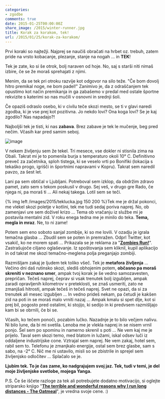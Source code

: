 ```yaml
---
categories: 
- zgodbe
comments: true
date: 2015-01-25T00:00:00Z
share_image: /2015/winter-runner.jpg
title: Korak za korakom, tek!
url: /2015/01/25/korak-za-korakom/
---
```


Prvi koraki so najtežji. Najprej se naučiš obračati na hrbet oz. trebuh, zatem pride na vrsto kobacanje, plezanje, stanje na nogah ... in **TEK**!

Tek je zate, ko si še otrok, bolj naraven od hoje. No, saj s starši niti nimaš izbire, če se že moraš sprehajati z njimi.

Menim, da se tek pri otroku razvije kot odgovor na silo teže. "Če bom dovolj hitro premikal noge, ne bom padel!" Zanimivo je, da z odraščanjem tek opustimo kot način premikanja in ga zabašemo v predal med ostale športne rekvizite s katerimi so nas mučili v osnovni in srednji šoli.

Če opaziš odraslo osebo, ki v civilu teče skozi mesto, se ti v glavi naredi zgodba, ki je vse prej kot pozitivna. Jo nekdo lovi? Ona koga lovi? Se je kaj zgodilo? Nas napadajo?!

Najboljši tek je tisti, ki nas **zabava**. Brez zabave je tek le mučenje, beg pred nečim. Včasih kar pred samim seboj.

![image](/images/2015/winter-runner.jpg)

V nekem življenju sem že tekel. Tri mesece, vse dokler ni stisnila zima na Obali. Takrat mi je to pomenila burja s temperaturo okoli 10° C. Definitivno preveč za začetnika, sploh tistega, ki se veselo vrti po Bonifiki (lokacija s tekaško progo, igrišči in športnimi napravami v Kopru). Takrat sem naredil pavzo, za šest let. 

Lani pa sem obtičal v Ljubljani. Potreboval sem izklop, da obdržim zdravo pamet, zato sem s tekom poskusil v drugo. Sej veš, v drugo gre Rado, če njega ni, pa moraš ti ... Ali nekaj takega. Lotil sem se teči. 

{% img left /images/2015/teklucka.jpg 150 200 %}Tek me je držal pokonci, me vlekel skozi poletje v kotlini, tek me tudi sedaj poriva naprej. No, ob zamenjavi ure sem doživel krizo ... Tema ob vračanju iz službe mi je postavila mentalni zid. V roku enega tedna me je minilo do teka. **Tema, megla in mraz**. Ne, to ni zame! 

Potem sem eno soboto sanjal zombije, ki so me lovili. V ozadju je igrala temačna glasba ... Zbudil sem se poten in premražen. Odprl Twitter, kot vsakič, ko ne morem spati ... Prikazala se je reklama za "[**Zombies Run!**](http://go.mclion.eu/1D2RSkB)". Zastrašujoče ciljano oglaševanje. Iz spoštovanja sem kliknil, kupil aplikacijo in od takrat me skozi temačno-meglena polja preganjajo zombiji.

Razmišljam zakaj je ljudem tek toliko všeč. Tek je **metafora življenja** ... Večino dni daš rutinsko skozi, slediš obhojenim potem, **občasno pa moraš skreniti v neznano smer**, ampak tvoj korak je še vedno samozavesten, prepričan. Tečeš naprej, čeprav si vsak trenutek bolj izgubljen, ampak zaradi opravljenih kilometrov v preteklosti, se znaš usmeriti, zato ne zmanjšaš hitrosti, ampak tečeš in tečeš naprej. Svet ne opazi, da si za trenutek ali mesec izgubljen ... In vedno prideš nekam, pa četudi je kakšen zid na poti in se moraš malo vrniti nazaj ... Ampak kmalu si spet dlje, kot si prej bil, pogosto pred ostalimi, ki stojijo, ki sedijo in ki predvsem razmišljajo kam bi se obrnili, če bi se.

Včasih, ko tečem ponoči, pozabim lučko. Nazadnje je to bilo večjem nalivu. Ni bilo lune, da bi mi svetila. Lenoba me je vlekla naprej in se nisem vrnil ponjo. Šel sem po spominu in namerno skrenil s poti ... Ne vem kaj me je prijelo. Taval sem skozi temo, med blatom in lužami, iskal odsev luči iz oddaljene industrijske cone. Vztrajal sem naprej. Ne vem zakaj, hotel sem, rabil sem to. Telefonu je zmanjkalo energije, ostal sem brez glasbe, sam s sabo, na -2° C. Nič me ni ustavilo, misli so se zbistrile in sprejel sem življenjsko odločitev ... Splačalo se je.

**Ljubim tek. To je čas zame, ko nadgrajujem svoj jaz. Tek, tudi v temi, je del moje življenjske svetlobe, mojega Yanga.**




P.S. Če še iščete razloge za tek ali potrebujete dodatno motivacijo, si oglejte striparsko knjigo "**[The terrible and wonderful reasons why I run long distances - The Oatmeal](http://go.mclion.eu/18szf8m)**", je vredna svoje cene. :)
